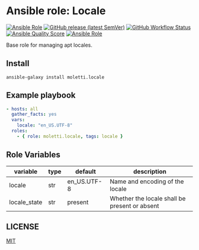 Ansible role: Locale
=========
[![Ansible Role](https://img.shields.io/ansible/role/55682)](https://galaxy.ansible.com/moletti/locale) [![GitHub release (latest SemVer)](https://img.shields.io/github/v/release/moletti/ansible-role-locale)](https://github.com/moletti/ansible-role-locale/releases) [![GitHub Workflow Status](https://img.shields.io/github/workflow/status/moletti/ansible-role-locale/Ansible%20Molecule?label=test)](https://github.com/moletti/ansible-role-locale/actions/workflows/molecule.yml) [![Ansible Quality Score](https://img.shields.io/ansible/quality/55682)](https://galaxy.ansible.com/moletti/locale) [![Ansible Role](https://img.shields.io/ansible/role/d/55682)](https://galaxy.ansible.com/moletti/locale)

Base role for managing apt locales.

Install
------------
```
ansible-galaxy install moletti.locale
```

Example playbook
------------
```yaml
- hosts: all
  gather_facts: yes
  vars:
    locale: "en_US.UTF-8"
  roles:
    - { role: moletti.locale, tags: locale }
```

Role Variables
--------------
|  variable    | type   | default     | description                                   |
|--------------|--------|-------------|-----------------------------------------------|
| locale       | str    | en_US.UTF-8 | Name and encoding of the locale               |
| locale_state | str    | present     | Whether the locale shall be present or absent |

LICENSE
-------
[MIT](/LICENSE)